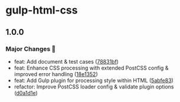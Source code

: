 # gulp-html-css

## 1.0.0

### Major Changes 🎉

- feat: Add document & test cases ([78831bf](https://github.com/Meqn/pipflow/commit/78831bfd69f51a4b5f6a305051ef2cdbd5b7612e))
- feat: Enhance CSS processing with extended PostCSS config & improved error handling ([18e1352](https://github.com/Meqn/pipflow/commit/18e1352dba88f8842fb6db84c26d68f772e4e5e2))
- feat: Add Gulp plugin for processing style within HTML ([5abfe83](https://github.com/Meqn/pipflow/commit/5abfe83b525fbe9a7037a5fc9329d7e19b69cede))
- refactor: Improve PostCSS loader config & validate plugin options ([d0a1d1e](https://github.com/Meqn/pipflow/commit/d0a1d1e82915976bf3077c49ddd2f8e3b5158177))
